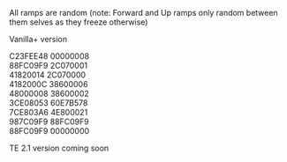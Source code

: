 All ramps are random (note: Forward and Up ramps only random between them selves as they freeze otherwise)

Vanilla+ version  
  
C23FEE48 00000008  
88FC09F9 2C070001   
41820014 2C070000  
4182000C 38600006  
48000008 38600002  
3CE08053 60E7B578  
7CE803A6 4E800021  
987C09F9 88FC09F9  
88FC09F9 00000000  

TE 2.1 version coming soon  
